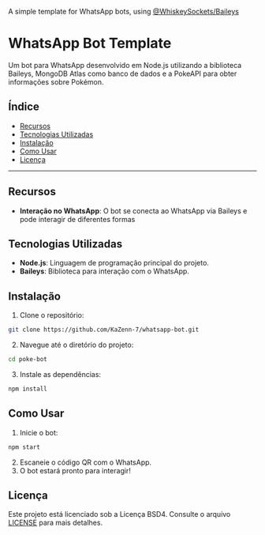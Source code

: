 A simple template for WhatsApp bots, using [@WhiskeySockets/Baileys](https://github.com/WhiskeySockets/Baileys)

# WhatsApp Bot Template

Um bot para WhatsApp desenvolvido em Node.js utilizando a biblioteca Baileys, MongoDB Atlas como banco de dados e a PokeAPI para obter informações sobre Pokémon.

## Índice

- [Recursos](#recursos)
- [Tecnologias Utilizadas](#tecnologias-utilizadas)
- [Instalação](#instalação)
- [Como Usar](#como-usar)
- [Licença](#licença)

---

## Recursos

- **Interação no WhatsApp**: O bot se conecta ao WhatsApp via Baileys e pode interagir de diferentes formas

## Tecnologias Utilizadas

- **Node.js**: Linguagem de programação principal do projeto.
- **Baileys**: Biblioteca para interação com o WhatsApp.

## Instalação

1. Clone o repositório:

```bash
git clone https://github.com/KaZenn-7/whatsapp-bot.git
```

2. Navegue até o diretório do projeto:

```bash
cd poke-bot
```

3. Instale as dependências:

```bash
npm install
```

## Como Usar

1. Inicie o bot:

```bash
npm start
```

2. Escaneie o código QR com o WhatsApp.
3. O bot estará pronto para interagir!

## Licença

Este projeto está licenciado sob a Licença BSD4. Consulte o arquivo [LICENSE](LICENSE) para mais detalhes.

